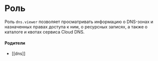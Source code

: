 # Роль

Роль `dns.viewer` позволяет просматривать информацию о DNS-зонах и назначенных правах доступа к ним, о ресурсных записях, а также о каталоге и квотах сервиса Cloud DNS.


#### Родители

- [[dns]]
